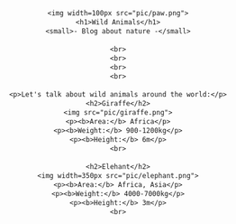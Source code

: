 <!DOCTYPE html>
<html>

  <head>
    <title>Wild Animals Blog</title>
    <meta charset="utf-8">
  </head>

  <body align=center>

    <img width=100px src="pic/paw.png">
    <h1>Wild Animals</h1>
    <small>- Blog about nature -</small>

    <br>
    <br>
    <br>
    <br>

    <p>Let's talk about wild animals around the world:</p>
    <h2>Giraffe</h2>
    <img src="pic/giraffe.png">
    <p><b>Area:</b> Africa</p>
    <p><b>Weight:</b> 900-1200kg</p>
    <p><b>Height:</b> 6m</p>
    <br>

    <h2>Elehant</h2>
    <img width=350px src="pic/elephant.png">
    <p><b>Area:</b> Africa, Asia</p>
    <p><b>Weight:</b> 4000-7000kg</p>
    <p><b>Height:</b> 3m</p>
    <br>

  </body>
</html>
